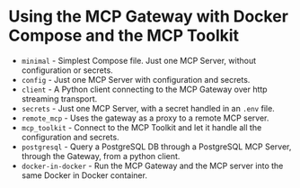 # Using the MCP Gateway with Docker Compose and the MCP Toolkit

+ `minimal` - Simplest Compose file. Just one MCP Server, without configuration or secrets.
+ `config` - Just one MCP Server with configuration and secrets.
+ `client` - A Python client connecting to the MCP Gateway over http streaming transport.
+ `secrets` - Just one MCP Server, with a secret handled in an `.env` file.
+ `remote_mcp` - Uses the gateway as a proxy to a remote MCP server.
+ `mcp_toolkit` - Connect to the MCP Toolkit and let it handle all the configuration and secrets.
+ `postgresql` - Query a PostgreSQL DB through a PostgreSQL MCP Server, through the Gateway, from a python client.
+ `docker-in-docker` - Run the MCP Gateway and the MCP server into the same Docker in Docker container.